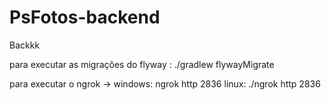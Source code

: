 # PsFotos-backend
Backkk


para executar as migrações do flyway : ./gradlew flywayMigrate

para executar o ngrok -> windows: ngrok http 2836 linux: ./ngrok http 2836